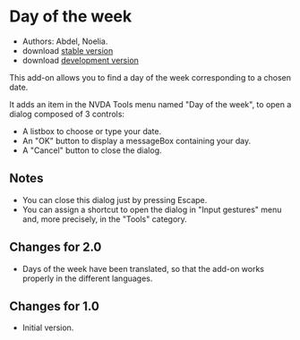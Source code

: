 # Day of the week #
*	 Authors: Abdel, Noelia.
*	 download [stable version][1]
*	 download [development version][2]

This add-on allows you to find a day of the week corresponding to a chosen date.

It adds an item in the NVDA Tools menu named "Day of the week", to open a dialog composed of 3 controls:

*	 A listbox to choose or type your date.
*	 An "OK" button to display a messageBox containing your day.
*	 A "Cancel" button to close the dialog.

## Notes ##
*	 You can close this dialog just by pressing Escape.
*	 You can assign a shortcut to open the dialog in "Input gestures" menu and, more precisely, in the "Tools" category.

## Changes for 2.0 ##

* Days of the week have been translated, so that the add-on works properly in the different languages.

## Changes for 1.0 ##
*	 Initial version.

[1]: http://addons.nvda-project.org/files/get.php?file=dw

[2]: http://addons.nvda-project.org/files/get.php?file=dw-dev
